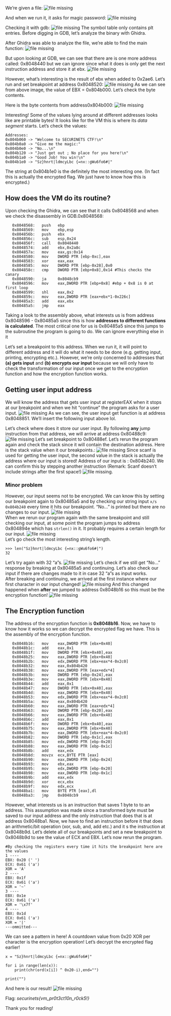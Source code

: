 We’re given a file: ![file missing](https://altelus1.github.io/writeups/ctf/securinetspreq2020/images/kavm_1.png#%20big)  

And when we run it, it asks for magic password: ![file missing](https://altelus1.github.io/writeups/ctf/securinetspreq2020/images/kavm_7.png#%20medium)  

Checking it with gdb: ![file missing](https://altelus1.github.io/writeups/ctf/securinetspreq2020/images/kavm_2.png#%20big-p) The symbol table only contains plt entries. Before digging in GDB, let’s analyze the binary with Ghidra.  

After Ghidra was able to analyze the file, we’re able to find the main function: ![file missing](https://altelus1.github.io/writeups/ctf/securinetspreq2020/images/kavm_3.png#%20medium-p)  

But upon looking at GDB, we can see that there are is one more address called: 0x8048440 but we can ignore since what it does is only get the next instruction address and store it at ebx. ![file missing](https://altelus1.github.io/writeups/ctf/securinetspreq2020/images/kavm_4.png#%20small)  

However, what’s interesting is the result of ebx when added to 0x2ae6. Let’s run and set breakpoint at address 0x8048520: ![file missing](https://altelus1.github.io/writeups/ctf/securinetspreq2020/images/kavm_5.png#%20medium) As we can see from above image, the value of EBX = 0x804b000. Let’s check the byte contents.  

Here is the byte contents from address0x804b000: ![file missing](https://altelus1.github.io/writeups/ctf/securinetspreq2020/images/kavm_6.png#%20big)

Interesting! Some of the values lying around at different addresses looks like are printable bytes! It looks like for the VM this is where its _data segment_ starts. Let’s check the values:

```
Addresses:
0x804b060 -> "Welcome to SECURINETS CTF!\n"
0x804b0a0 -> "Give me the magic:"
0x804b0e0 -> "No...\n"
0x804b120 -> "Just get out ; No place for you here!\n"
0x804b1a0 -> "Good Job! You win!\n"
0x804b1e0 -> "Sz}hnrt|ldmcyLbc {=nx::gWu6fo6#|"
```

The string at 0x804b1e0 is the definitely the most interesting one. (In fact this is actually the encrypted flag. We just have to know how this is encrypted.)  

## How does the VM do its routine?

Upon checking the Ghidra, we can see that it calls 0x8048568 and when we check the disassembly in GDB.0x8048568:

```
   0x8048568:	push   ebp				
   0x8048569:	mov    ebp,esp
   0x804856b:	push   ebx
   0x804856c:	sub    esp,0x24
   0x804856f:	call   0x8048440
   0x8048574:	add    ebx,0x2a8c
   0x804857a:	mov    eax,gs:0x14
   0x8048580:	mov    DWORD PTR [ebp-0xc],eax
   0x8048583:	xor    eax,eax
   0x8048585:	mov    DWORD PTR [ebp-0x28],0x0
   0x804858c:	cmp    DWORD PTR [ebp+0x8],0x14 #This checks the canary
   0x8048590:	ja     0x8048cb9	
   0x8048596:	mov    eax,DWORD PTR [ebp+0x8] #ebp + 0x8 is 0 at first loop
   0x8048599:	shl    eax,0x2
   0x804859c:	mov    eax,DWORD PTR [eax+ebx*1-0x226c] 
   0x80485a3:	add    eax,ebx
   0x80485a5:	jmp    eax
```

Taking a look to the assembly above, what interests us is from address 0x8048596 - 0x80485a5 since this is how **addresses to different functions is calculated**. The most critical one for us is 0x80485a5 since this jumps to the subroutine the program is going to do. We can ignore everything else in it  

Let’s set a breakpoint to this address. When we run it, it will point to different address and it will do what it needs to be done (e.g. getting input, printing, encrypting etc.). However, we’re only concerned to addresses that **(a) gets input** and **(b) encrypts our input** because we will only have to check the transformation of our input once we get to the encryption function and how the encryption function works.

## Getting user input address

We will know the address that gets user input at registerEAX when it stops at our breakpoint and when we hit “continue” the program asks for a user input. ![file missing](https://altelus1.github.io/writeups/ctf/securinetspreq2020/images/kavm_8.png#%20big-p) As we can see, the user input get function is at address 0x8048851. We’ll insert the following input above lol.  

Let’s check where does it store our user input. By following **any** jump instruction from that address, we will arrive at address 0x80488c9: ![file missing](https://altelus1.github.io/writeups/ctf/securinetspreq2020/images/kavm_9.png#%20medium-p) Let’s set breakpoint to 0x80488ef. Let’s rerun the program again and check the stack since it will contain the destination address. Here is the stack value when it our breakpoints.: ![file missing](https://altelus1.github.io/writeups/ctf/securinetspreq2020/images/kavm_10.png#%20big) Since scanf is used for getting the user input, the second value in the stack is actually the address where our input is stored! Address of our input is : 0x804b240. We can confirm this by stepping another instruction (Remark: Scanf doesn’t include strings after the first space!) ![file missing](https://altelus1.github.io/writeups/ctf/securinetspreq2020/images/kavm_11.png#%20small).  

### Minor problem

However, our input seems not to be encrypted. We can know this by setting our breakpoint again to 0x80485a5 and by checking our string input `x/s 0x804b240` every time it hits our breakpoint. “No…” is printed but there are no changes to our input. ![file missing](https://altelus1.github.io/writeups/ctf/securinetspreq2020/images/kavm_13.png#%20medium-p)  
When we rerun our program again with the same breakpoint and still checking our input, at some point the program jumps to address 0x804894e which has `strlen()` in it. It probably requires a certain length for our input. ![file missing](https://altelus1.github.io/writeups/ctf/securinetspreq2020/images/kavm_12.png#%20medium-p)  
Let’s go check the most interesting string’s length.

```
>>> len("Sz}hnrt|ldmcyLbc {=nx::gWu6fo6#|")
32
```

Let’s try again with 32 “a”s. ![file missing](https://altelus1.github.io/writeups/ctf/securinetspreq2020/images/kavm_14.png#%20medium) Let’s check if we still get “No…” response by breaking at 0x80485a5 and continuing. Let’s also check our input if there are changes made to it in case 32 “a”s as input works.  
After breaking and continuing, we arrived at the first instance where our first character in our input changed! ![file missing](https://altelus1.github.io/writeups/ctf/securinetspreq2020/images/kavm_15.png#%20medium-p) And this changed happened when **after** we jumped to address 0x8048b16 so this must be the encryption function! ![file missing](https://altelus1.github.io/writeups/ctf/securinetspreq2020/images/kavm_16.png#%20medium-p)  

## The Encryption function

The address of the encryption function is **0x8048b16**. Now, we have to know how it works so we can decrypt the encrypted flag we have. This is the assembly of the encryption function.

```
   0x8048b16:	mov    eax,DWORD PTR [ebx+0x40]
   0x8048b1c:	add    eax,0x1
   0x8048b1f:	mov    DWORD PTR [ebx+0x40],eax
   0x8048b25:	mov    eax,DWORD PTR [ebx+0x40]
   0x8048b2b:	mov    edx,DWORD PTR [ebx+eax*4-0x2c0]
   0x8048b32:	mov    eax,0x804b420
   0x8048b38:	mov    eax,DWORD PTR [eax+edx*4]
   0x8048b3b:	mov    DWORD PTR [ebp-0x24],eax
   0x8048b3e:	mov    eax,DWORD PTR [ebx+0x40]
   0x8048b44:	add    eax,0x1
   0x8048b47:	mov    DWORD PTR [ebx+0x40],eax
   0x8048b4d:	mov    eax,DWORD PTR [ebx+0x40]
   0x8048b53:	mov    edx,DWORD PTR [ebx+eax*4-0x2c0]
   0x8048b5a:	mov    eax,0x804b420
   0x8048b60:	mov    eax,DWORD PTR [eax+edx*4]
   0x8048b63:	mov    DWORD PTR [ebp-0x20],eax
   0x8048b66:	mov    eax,DWORD PTR [ebx+0x40]
   0x8048b6c:	add    eax,0x1
   0x8048b6f:	mov    DWORD PTR [ebx+0x40],eax
   0x8048b75:	mov    eax,DWORD PTR [ebx+0x40]
   0x8048b7b:	mov    eax,DWORD PTR [ebx+eax*4-0x2c0]
   0x8048b82:	mov    DWORD PTR [ebp-0x1c],eax
   0x8048b85:	mov    edx,DWORD PTR [ebp-0x20]
   0x8048b88:	mov    eax,DWORD PTR [ebp-0x1c]
   0x8048b8b:	add    eax,edx
   0x8048b8d:	movzx  ecx,BYTE PTR [eax]
   0x8048b90:	mov    eax,DWORD PTR [ebp-0x24]
   0x8048b93:	mov    ebx,eax
   0x8048b95:	mov    edx,DWORD PTR [ebp-0x20]
   0x8048b98:	mov    eax,DWORD PTR [ebp-0x1c]
   0x8048b9b:	add    eax,edx
   0x8048b9d:	xor    ecx,ebx
   0x8048b9f:	mov    edx,ecx
   0x8048ba1:	mov    BYTE PTR [eax],dl
   0x8048ba3:	jmp    0x8048cb9
```

However, what interests us is an instruction that saves 1 byte to to an address. This assumption was made since a transformed byte must be saved to our input address and the only instruction that does that is at address 0x8048ba1. Now, we have to find an instruction before it that does an arithmetic/bit operation (xor, sub, and, add etc.) and it s the instruction at 0x8048b9d. Let’s delete all of our breakpoints and set a new breakpoint to 0x8048b9d to see the value of ECX and EBX. Let’s now rerun the program.

```
#By checking the registers every time it hits the breakpoint here are the values
1 ----
EBX: 0x20 (' ')
ECX: 0x61 ('a')
XOR = 'A'
2 ----
EBX: 0x1f 
ECX: 0x61 ('a')
XOR = '~'
3 ----
EBX: 0x1e 
ECX: 0x61 ('a')
XOR = '\x7f'
4 ----
EBX: 0x1d 
ECX: 0x61 ('a')
XOR = '|'
---ommitted---
```

We can see a pattern in here! A countdown value from 0x20 XOR per character is the encryption operation! Let’s decrypt the encrypted flag earlier!

```
x = "Sz}hnrt|ldmcyLbc {=nx::gWu6fo6#|"

for i in range(len(x)):
	print(chr(ord(x[i]) ^ 0x20-i),end="")

print("")
```

  
And here is our result! ![file missing](https://altelus1.github.io/writeups/ctf/securinetspreq2020/images/kavm_17.png)

Flag: _securinets{vm_pr0t3ct10n_r0ck5!}_

  
Thank you for reading!